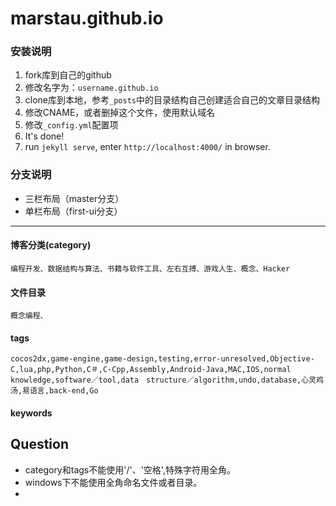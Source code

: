 marstau.github.io
=======================

### 安装说明

1. fork库到自己的github
2. 修改名字为：`username.github.io`
3. clone库到本地，参考`_posts`中的目录结构自己创建适合自己的文章目录结构
4. 修改CNAME，或者删掉这个文件，使用默认域名
5. 修改`_config.yml`配置项
6. It's done!
7. run `jekyll serve`, enter `http://localhost:4000/` in browser.

### 分支说明

- 三栏布局（master分支）
- 单栏布局（first-ui分支）

----
#### 博客分类(category)

```
编程开发、数据结构与算法、书籍与软件工具、左右互搏、游戏人生、概念、Hacker
```
#### 文件目录

```
概念编程、
```

#### tags

```
cocos2dx,game-engine,game-design,testing,error-unresolved,Objective-C,lua,php,Python,C＃,C-Cpp,Assembly,Android-Java,MAC,IOS,normal　knowledge,software／tool,data　structure／algorithm,undo,database,心灵鸡汤,易语言,back-end,Go
```

#### keywords

## Question
* category和tags不能使用'/'、'空格',特殊字符用全角。
* windows下不能使用全角命名文件或者目录。
* 
